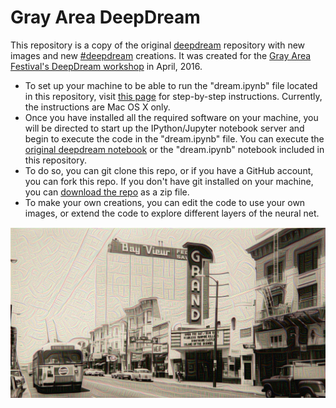 # Gray Area DeepDream

This repository is a copy of the original [deepdream](https://github.com/google/deepdream) repository with new images and new [#deepdream](https://twitter.com/hashtag/deepdream) creations.  It was created for the [Gray Area Festival's DeepDream workshop](http://grayareafestival.io/workshops/) in April, 2016.    


- To set up your machine to be able to run the "dream.ipynb" file located in this repository, visit [this page](https://github.com/WiMLDS/deepdream-workshop) for step-by-step instructions. Currently, the instructions are Mac OS X only.
- Once you have installed all the required software on your machine, you will be directed to start up the IPython/Jupyter notebook server and begin to execute the code in the "dream.ipynb" file.  You can execute the [original deepdream notebook](https://github.com/google/deepdream) or the "dream.ipynb" notebook included in this repository.  
- To do so, you can git clone this repo, or if you have a GitHub account, you can fork this repo.  If you don't have git installed on your machine, you can [download the repo](https://github.com/ledell/grayarea-deepdream/archive/master.zip) as a zip file.
- To make your own creations, you can edit the code to use your own images, or extend the code to explore different layers of the neural net. 

![Grayarea.org](./historical-grand-theater--inception_3b-5x5_reduce.png "Gray Area Foundation")